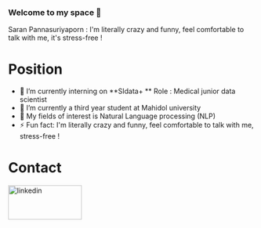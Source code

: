 ### Welcome to my space 👋

Saran Pannasuriyaporn
: I'm literally crazy and funny, feel comfortable to talk with me, it's stress-free !

# Position
- 🔭 I’m currently interning on **SIdata+ **
   Role : Medical junior data scientist
- 🌱 I’m currently a third year student at Mahidol university
- 👯 My fields of interest is Natural Language processing (NLP)
- ⚡ Fun fact: I'm literally crazy and funny, feel comfortable to talk with me, stress-free !

# Contact 
<a href="https://www.linkedin.com/in/saran-pannasuriyaporn-1104071ab/">
   <img alt="linkedin" src="https://www.shareicon.net/data/512x512/2015/09/23/106002_logo_512x512.png"
        width=150" height="70">
</a>


